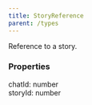 ```yaml
---
title: StoryReference
parent: /types
---
```


Reference to a story.

### Properties

<div class="flex flex-col gap-3"><div><div class="flex gap-2"><div class="font-mono p" id="p_chatId" data-anchor><span class="font-bold">chatId</span><span class="opacity-50">:</span> <span>number</span></div></div></div><div><div class="flex gap-2"><div class="font-mono p" id="p_storyId" data-anchor><span class="font-bold">storyId</span><span class="opacity-50">:</span> <span>number</span></div></div></div></div>

